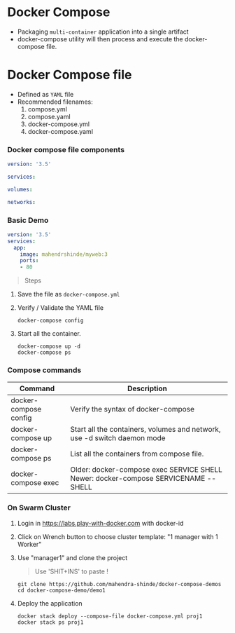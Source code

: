 # Docker Compose

- Packaging `multi-container` application into a single artifact
- docker-compose utility will then process and execute the docker-compose file.

# Docker Compose file
- Defined as `YAML` file
- Recommended filenames:
    1. compose.yml
    1. compose.yaml
    1. docker-compose.yml
    1. docker-compose.yaml

### Docker compose file components

```yaml
version: '3.5'

services:

volumes:

networks:
```

### Basic Demo

```yaml
version: '3.5'
services:
  app: 
    image: mahendrshinde/myweb:3
    ports:
    - 80
```

> Steps

1.  Save the file as `docker-compose.yml`
1.  Verify / Validate the YAML file
    
    ```
    docker-compose config
    ```
1.  Start all the container.

    ```
    docker-compose up -d
    docker-compose ps
    ```
### Compose commands

Command | Description
--------|-----------
docker-compose config | Verify the syntax of docker-compose
docker-compose up | Start all the containers, volumes and network, use -d switch daemon mode
docker-compose ps | List all the containers from compose file.
docker-compose exec | Older: docker-compose exec SERVICE SHELL Newer: docker-compose SERVICENAME -- SHELL


### On Swarm Cluster

1.  Login in https://labs.play-with-docker.com with docker-id
1.  Click on Wrench button to choose cluster template: "1 manager with 1 Worker"
1.  Use "manager1" and clone the project

    > Use 'SHIT+INS' to paste !

    ```
    git clone https://github.com/mahendra-shinde/docker-compose-demos
    cd docker-compose-demo/demo1
    ```

1.  Deploy the application

    ```
    docker stack deploy --compose-file docker-compose.yml proj1
    docker stack ps proj1
    ```